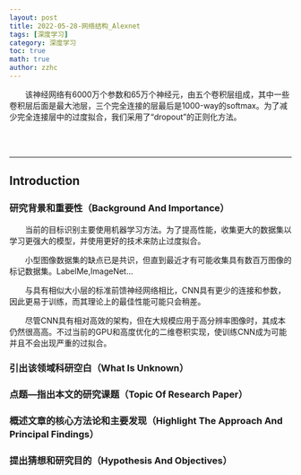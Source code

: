 ```yaml
---
layout: post
title: 2022-05-28-网络结构_Alexnet 
tags: [深度学习]
category: 深度学习
toc: true
math: true
author: zzhc
---
```


&emsp;&emsp;该神经网络有6000万个参数和65万个神经元，由五个卷积层组成，其中一些卷积层后面是最大池层，三个完全连接的层最后是1000-way的softmax。为了减少完全连接层中的过度拟合，我们采用了“dropout”的正则化方法。

<br>
<br>

***

## Introduction

### 研究背景和重要性（Background And Importance）

&emsp;&emsp;当前的目标识别主要使用机器学习方法。为了提高性能，收集更大的数据集以学习更强大的模型，并使用更好的技术来防止过度拟合。

&emsp;&emsp;小型图像数据集的缺点已是共识，但直到最近才有可能收集具有数百万图像的标记数据集。LabelMe,ImageNet...

&emsp;&emsp;与具有相似大小层的标准前馈神经网络相比，CNN具有更少的连接和参数，因此更易于训练，而其理论上的最佳性能可能只会稍差。 

&emsp;&emsp;尽管CNN具有相对高效的架构，但在大规模应用于高分辨率图像时，其成本仍然很高高。不过当前的GPU和高度优化的二维卷积实现，使训练CNN成为可能并且不会出现严重的过拟合。



### 引出该领域科研空白（What Is Unknown）


### 点题—指出本文的研究课题（Topic Of Research Paper）


### 概述文章的核心方法论和主要发现（Highlight The Approach And Principal Findings）

### 提出猜想和研究目的（Hypothesis And Objectives）